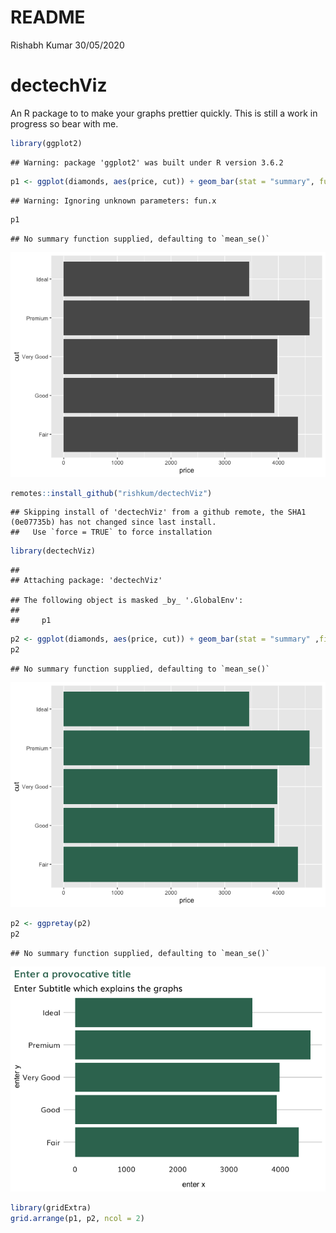 README
================
Rishabh Kumar
30/05/2020

# dectechViz

An R package to to make your graphs prettier quickly. This is still a
work in progress so bear with me.

``` r
library(ggplot2)
```

    ## Warning: package 'ggplot2' was built under R version 3.6.2

``` r
p1 <- ggplot(diamonds, aes(price, cut)) + geom_bar(stat = "summary", fun.x = "mean" )
```

    ## Warning: Ignoring unknown parameters: fun.x

``` r
p1
```

    ## No summary function supplied, defaulting to `mean_se()`

![](README_files/figure-gfm/ggplot2%20-1.png)<!-- -->

``` r
remotes::install_github("rishkum/dectechViz")
```

    ## Skipping install of 'dectechViz' from a github remote, the SHA1 (0e07735b) has not changed since last install.
    ##   Use `force = TRUE` to force installation

``` r
library(dectechViz)
```

    ## 
    ## Attaching package: 'dectechViz'

    ## The following object is masked _by_ '.GlobalEnv':
    ## 
    ##     p1

``` r
p2 <- ggplot(diamonds, aes(price, cut)) + geom_bar(stat = "summary" ,fill = dectech_cols("dectech green"))
p2
```

    ## No summary function supplied, defaulting to `mean_se()`

![](README_files/figure-gfm/unnamed-chunk-1-1.png)<!-- -->

``` r
p2 <- ggpretay(p2)
p2
```

    ## No summary function supplied, defaulting to `mean_se()`

![](README_files/figure-gfm/unnamed-chunk-2-1.png)<!-- -->

``` r
library(gridExtra)
grid.arrange(p1, p2, ncol = 2)
```
